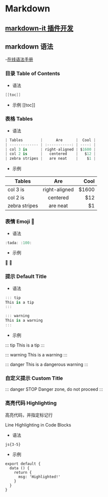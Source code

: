 # Markdown

## [markdown-it 插件开发](https://markdown-it.docschina.org/)

## markdown 语法

-[在线语法手册](https://www.w3cschool.cn/markdownyfsm/)

### 目录 Table of Contents

- 语法

```cs
[[toc]]
```

- 示例
  [[toc]]

### 表格 Tables

- 语法

```cs
| Tables        |      Are      |  Cool |
| ------------- | :-----------: | ----: |
| col 3 is      | right-aligned | $1600 |
| col 2 is      |   centered    |   $12 |
| zebra stripes |   are neat    |    $1 |
```

- 示例

| Tables        |      Are      |  Cool |
| ------------- | :-----------: | ----: |
| col 3 is      | right-aligned | $1600 |
| col 2 is      |   centered    |   $12 |
| zebra stripes |   are neat    |    $1 |

### 表情 Emoji :tada:

- 语法

```cs
:tada: :100:
```

- 示例

:tada: :100:

### 提示 Default Title

- 语法

```cs
::: tip
This is a tip
:::

::: warning
This is a warning
:::
```

- 示例

::: tip
This is a tip
:::

::: warning
This is a warning
:::

::: danger
This is a dangerous warning
:::

### 自定义提示 Custom Title

::: danger STOP
Danger zone, do not proceed
:::

### 高亮代码 Highlighting

高亮代码，并指定标记行

Line Highlighting in Code Blocks

- 语法

`js{3-5}`

- 示例

```js{3-5}
export default {
  data () {
    return {
      msg: 'Highlighted!'
    }
  }
}
```
